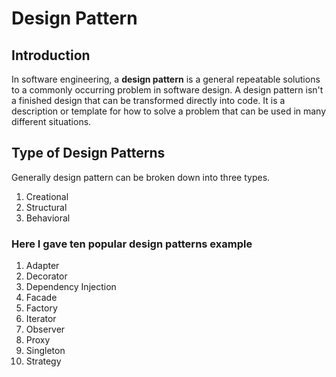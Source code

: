 # Design Pattern

## Introduction

In software engineering, a <b>design pattern</b> is a general repeatable solutions
to a commonly occurring problem in software design. A design pattern isn't a finished
design that can be transformed directly into code. It is a description or template
for how to solve a problem that can be used in many different situations.

## Type of Design Patterns

Generally design pattern can be broken down into three types.

1. Creational
2. Structural
3. Behavioral

### Here I gave ten popular design patterns example

1. Adapter
2. Decorator
3. Dependency Injection
4. Facade
5. Factory
6. Iterator
7. Observer
8. Proxy
9. Singleton
10. Strategy
